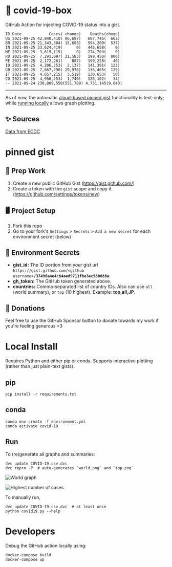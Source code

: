 # 🏥 covid-19-box

GitHub Action for injecting COVID-19 status into a gist.

```
ID Date            Cases( change)    Deaths(chnge)
US 2021-09-25 42,940,410( 86,687)   687,746(  662)
BR 2021-09-25 21,343,304( 15,688)   594,200(  537)
IN 2021-09-25 33,624,419(      0)   446,658(    0)
ME 2021-09-25  3,619,115(      0)   274,703(    0)
RU 2021-09-25  7,291,097( 21,583)   199,450(  806)
PE 2021-09-25  2,172,261(    887)   199,228(   46)
ID 2021-09-25  4,206,253(  2,137)   141,381(  123)
GB 2021-09-25  7,667,290( 29,976)   136,465(  129)
IT 2021-09-25  4,657,215(  3,519)   130,653(   50)
CO 2021-09-25  4,950,253(  1,740)   126,102(   34)
-- 2021-09-24 230,889,558(551,709) 4,731,145(9,048)
```

---

As of now, the automatic [cloud-based pinned gist](#pinned-gist) functionality is text-only;
while [running locally](#local-install) allows graph plotting.

## ✨ Sources

[Data from ECDC](https://www.ecdc.europa.eu/en/publications-data/download-todays-data-geographic-distribution-covid-19-cases-worldwide)

# pinned gist

## 🎒 Prep Work
1. Create a new public GitHub Gist (https://gist.github.com/)
1. Create a token with the `gist` scope and copy it. (https://github.com/settings/tokens/new)

## 🖥 Project Setup
1. Fork this repo
1. Go to your fork's `Settings` > `Secrets` > `Add a new secret` for each environment secret (below)

## 🤫 Environment Secrets
- **gist_id:** The ID portion from your gist url `https://gist.github.com/<github username>/`**`37496a4e4c84aed9711fbe3ec560888a`**.
- **gh_token:** The GitHub token generated above.
- **countries:** Comma-separated list of country IDs. Also can use `all` (world summary), or `top` (10 highest). Example: **top,all,JP**.

## 💸 Donations

Feel free to use the GitHub Sponsor button to donate towards my work if you're feeling generous <3

# Local Install

Requires Python and either pip or conda. Supports interactive plotting (rather than just plain-text gists).

## pip

```
pip install -r requirements.txt
```

## conda

```
conda env create -f environment.yml
conda activate covid-19
```

## Run

To (re)generate all graphs and summaries:

```
dvc update COVID-19.csv.dvc
dvc repro -P  # auto-generates `world.png` and `top.png`
```

![World graph](world.png)

![Highest number of cases](top.png)

To manually run,

```
dvc update COVID-19.csv.dvc  # at least once
python covid19.py --help
```

# Developers

Debug the GitHub action locally using:

```
docker-compose build
docker-compose up
```
